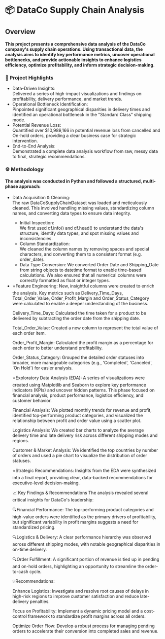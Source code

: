 <h1>📦 DataCo Supply Chain Analysis</h1>
<h2>Overview </h2>
<h4>This project presents a comprehensive data analysis of the DataCo company's supply chain operations. Using transactional data, the analysis aims to identify key performance metrics, uncover operational bottlenecks, and provide actionable insights to enhance logistics efficiency, optimize profitability, and inform strategic decision-making.</h4>

<h3>🚀 Project Highlights</h3>
<ul><li>Data-Driven Insights:<br>Delivered a series of high-impact visualizations and findings on profitability, delivery performance, and market trends.</li>

<li>Operational Bottleneck Identification:<br> Pinpointed significant geographical disparities in delivery times and identified an operational bottleneck in the "Standard Class" shipping mode.</li>

<li>Potential Revenue Loss:<br> Quantified over $10,989,166 in potential revenue loss from cancelled and On-hold orders, providing a clear business case for strategic intervention.</li>

<li>End-to-End Analysis: <br>Demonstrated a complete data analysis workflow from raw, messy data to final, strategic recommendations.</li></ul>

<h3>⚙️ Methodology</h3>
    <h4>The analysis was conducted in Python and followed a structured, multi-phase approach:</h4>

<ul><li>Data Acquisition & Cleaning:<br>The raw DataCoSupplyChainDataset was loaded and meticulously     cleaned. This involved handling missing values, standardizing column names, and converting    data types to ensure data integrity.</li>
  <ul><li>Initial Inspection:<br> We first used df.info() and df.head() to understand the data's  structure, identify data types, and spot missing values and inconsistencies.</li>

  <li>Column Standardization: <br>We cleaned the column names by removing spaces and special characters, and converting them to a consistent format (e.g. order_date).</li>

  <li>Data Type Conversion: We converted Order Date and Shipping_Date from string objects to datetime format to enable time-based calculations. We also ensured that all numerical columns were correctly formatted as float or integer types.</li></ul>

<li>⭐Feature Engineering: New, insightful columns were created to enrich the analysis. Key metrics such as Delivery_Time_Days, Total_Order_Value, Order_Profit_Margin and Order_Status_Category were calculated to enable a deeper understanding of the business.</li>

  Delivery_Time_Days: Calculated the time taken for a product to be delivered by subtracting  the order date from the shipping date.
  
  Total_Order_Value: Created a new column to represent the total value of each order item.
 
  Order_Profit_Margin: Calculated the profit margin as a percentage for each order to better understand profitability.
  
  Order_Status_Category: Grouped the detailed order statuses into broader, more manageable categories (e.g., 'Completed', 'Canceled', 'On Hold') for easier analysis.

⭐Exploratory Data Analysis (EDA): A series of visualizations were created using Matplotlib and Seaborn to explore key performance indicators (KPIs) and uncover hidden patterns. This phase focused on financial analysis, product performance, logistics efficiency, and customer behavior.

  Financial Analysis: We plotted monthly trends for revenue and profit, identified top-performing product categories, and visualized the relationship between profit and order value using a scatter plot.

  Logistics Analysis: We created bar charts to analyze the average delivery time and late delivery risk across different shipping modes and regions.

  Customer & Market Analysis: We identified the top countries by number of orders and used a pie chart to visualize the distribution of order statuses.

⭐Strategic Recommendations: Insights from the EDA were synthesized into a final report, providing clear, data-backed recommendations for executive-level decision-making.

📈 Key Findings & Recommendations
The analysis revealed several critical insights for DataCo's leadership:

🔍Financial Performance: 
      The top-performing product categories and high-value orders were identified as the primary drivers of profitability, but significant variability in profit margins suggests a need for standardized pricing.

🔍Logistics & Delivery: 
      A clear performance hierarchy was observed across different shipping modes, with notable geographical disparities in on-time delivery.

🔍Order Fulfillment: 
  A significant portion of revenue is tied up in pending and on-hold orders, highlighting an opportunity to streamline the order-to-cash cycle.

💡Recommendations:

Enhance Logistics: 
  Investigate and resolve root causes of delays in high-risk regions to improve customer satisfaction and reduce late-delivery penalties.

Focus on Profitability: 
  Implement a dynamic pricing model and a cost-control framework to standardize profit margins across all orders.

Optimize Order Flow: Develop a robust process for managing pending orders to accelerate their conversion into completed sales and revenue.
